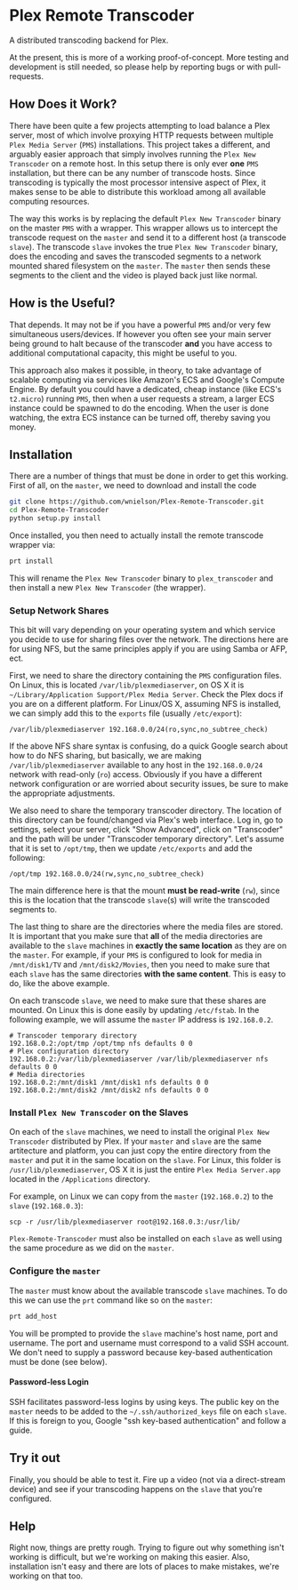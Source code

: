 # Plex Remote Transcoder

A distributed transcoding backend for Plex.

At the present, this is more of a working proof-of-concept.  More testing and development is
still needed, so please help by reporting bugs or with pull-requests.

## How Does it Work?

There have been quite a few projects attempting to load balance a Plex server,
most of which involve proxying HTTP requests between multiple
`Plex Media Server` (`PMS`) installations.  This project takes a different, and arguably
easier approach that simply involves running the `Plex New Transcoder` on a
remote host.  In this setup there is only ever **one** `PMS`
installation, but there can be any number of transcode hosts.  Since transcoding
is typically the most processor intensive aspect of Plex, it makes sense to be
able to distribute this workload among all available computing resources.

The way this works is by replacing the default `Plex New Transcoder` binary on the
master `PMS` with a wrapper.  This wrapper allows us to intercept the transcode request
on the `master` and send it to a different host (a transcode `slave`).  The transcode `slave`
invokes the true `Plex New Transcoder` binary, does the encoding and saves the transcoded
segments to a network mounted shared filesystem on the `master`.  The `master` then sends these
segments to the client and the video is played back just like normal.

## How is the Useful?

That depends.  It may not be if you have a powerful `PMS` and/or very few simultaneous
users/devices.  If however you often see your main server being ground to halt because of the
transcoder **and** you have access to additional computational capacity, this might be useful to you.

This approach also makes it possible, in theory, to take advantage of scalable computing
via services like Amazon's ECS and Google's Compute Engine.  By default you could have a 
dedicated, cheap instance (like ECS's `t2.micro`) running `PMS`, then when a user requests
a stream, a larger ECS instance could be spawned to do the encoding.  When the user is done watching,
the extra ECS instance can be turned off, thereby saving you money.

## Installation

There are a number of things that must be done in order to get this working.  First of all, on the `master`,
we need to download and install the code

```bash
git clone https://github.com/wnielson/Plex-Remote-Transcoder.git
cd Plex-Remote-Transcoder
python setup.py install
```
Once installed, you then need to actually install the remote transcode wrapper via:

```bash
prt install
```

This will rename the `Plex New Transcoder` binary to `plex_transcoder` and then install
a new `Plex New Transcoder` (the wrapper).

### Setup Network Shares

This bit will vary depending on your operating system and which service you decide to use
for sharing files over the network.  The directions here are for using NFS, but the same
principles apply if you are using Samba or AFP, ect.

First, we need to share the directory containing the `PMS` configuration files.  On Linux,
this is located `/var/lib/plexmediaserver`, on OS X it is
`~/Library/Application Support/Plex Media Server`.  Check the Plex docs if you are on a different
platform.  For Linux/OS X, assuming NFS is installed, we can simply add this to the `exports` file
(usually `/etc/export`):

```
/var/lib/plexmediaserver 192.168.0.0/24(ro,sync,no_subtree_check)
```

If the above NFS share syntax is confusing, do a quick Google search about how to do NFS sharing,
but basically, we are making `/var/lib/plexmediaserver` available to any host in the
`192.168.0.0/24` network with read-only (`ro`) access.  Obviously if you have a different network
configuration or are worried about security issues, be sure to make the appropriate adjustments.

We also need to share the temporary transcoder directory.  The location of this directory can be
found/changed via Plex's web interface.  Log in, go to settings, select your server, click
"Show Advanced", click on "Transcoder" and the path will be under "Transcoder temporary directory".
Let's assume that it is set to `/opt/tmp`, then we update `/etc/exports` and add the following:

```
/opt/tmp 192.168.0.0/24(rw,sync,no_subtree_check)
```

The main difference here is that the mount **must be read-write** (`rw`), since this is the location
that the transcode `slave`(s) will write the transcoded segments to.

The last thing to share are the directories where the media files are stored.  It is important that you
make sure that **all** of the media directories are available to the `slave` machines in
**exactly the same location** as they are on the `master`.  For example, if your `PMS` is
configured to look for media in `/mnt/disk1/TV` and `/mnt/disk2/Movies`, then you need to make
sure that each `slave` has the same directories **with the same content**.  This is easy to do, like
the above example.

On each transcode `slave`, we need to make sure that these shares are mounted.  On Linux this is done
easily by updating `/etc/fstab`.  In the following example, we will assume the `master` IP address
is `192.168.0.2`.

```
# Transcoder temporary directory
192.168.0.2:/opt/tmp /opt/tmp nfs defaults 0 0
# Plex configuration directory
192.168.0.2:/var/lib/plexmediaserver /var/lib/plexmediaserver nfs defaults 0 0
# Media directories
192.168.0.2:/mnt/disk1 /mnt/disk1 nfs defaults 0 0
192.168.0.2:/mnt/disk2 /mnt/disk2 nfs defaults 0 0
```

### Install `Plex New Transcoder` on the Slaves

On each of the `slave` machines, we need to install the original `Plex New Transcoder`
distributed by Plex.  If your `master` and `slave` are the same artitecture and
platform, you can just copy the entire directory from the `master` and put it in
the same location on the `slave`.  For Linux, this folder is `/usr/lib/plexmediaserver`,
OS X it is just the entire `Plex Media Server.app` located in the `/Applications` directory.

For example, on Linux we can copy from the `master` (`192.168.0.2`) to the `slave`
(`192.168.0.3`):

```
scp -r /usr/lib/plexmediaserver root@192.168.0.3:/usr/lib/
```

`Plex-Remote-Transcoder` must also be installed on each `slave` as well using the same
procedure as we did on the `master`.

### Configure the `master`

The `master` must know about the available transcode `slave` machines.  To do this
we can use the `prt` command like so on the `master`:

```bash
prt add_host
```

You will be prompted to provide the `slave` machine's host name, port and username.
The port and username must correspond to a valid SSH account.  We don't need to supply
a password because key-based authentication must be done (see below).

#### Password-less Login

SSH facilitates password-less logins by using keys.  The public key on the `master`
needs to be added to the `~/.ssh/authorized_keys` file on each `slave`.  If this is
foreign to you, Google "ssh key-based authentication" and follow a guide.

## Try it out

Finally, you should be able to test it.  Fire up a video (not via a direct-stream device) and
see if your transcoding happens on the `slave` that you're configured.

## Help

Right now, things are pretty rough.  Trying to figure out why something isn't working
is difficult, but we're working on making this easier.  Also, installation isn't easy
and there are lots of places to make mistakes, we're working on that too.

